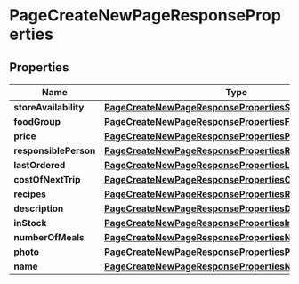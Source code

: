 

# PageCreateNewPageResponseProperties


## Properties

| Name | Type | Description | Notes |
|------------ | ------------- | ------------- | -------------|
|**storeAvailability** | [**PageCreateNewPageResponsePropertiesStoreAvailability**](PageCreateNewPageResponsePropertiesStoreAvailability.md) |  |  [optional] |
|**foodGroup** | [**PageCreateNewPageResponsePropertiesFoodGroup**](PageCreateNewPageResponsePropertiesFoodGroup.md) |  |  [optional] |
|**price** | [**PageCreateNewPageResponsePropertiesPrice**](PageCreateNewPageResponsePropertiesPrice.md) |  |  [optional] |
|**responsiblePerson** | [**PageCreateNewPageResponsePropertiesResponsiblePerson**](PageCreateNewPageResponsePropertiesResponsiblePerson.md) |  |  [optional] |
|**lastOrdered** | [**PageCreateNewPageResponsePropertiesLastOrdered**](PageCreateNewPageResponsePropertiesLastOrdered.md) |  |  [optional] |
|**costOfNextTrip** | [**PageCreateNewPageResponsePropertiesCostOfNextTrip**](PageCreateNewPageResponsePropertiesCostOfNextTrip.md) |  |  [optional] |
|**recipes** | [**PageCreateNewPageResponsePropertiesRecipes**](PageCreateNewPageResponsePropertiesRecipes.md) |  |  [optional] |
|**description** | [**PageCreateNewPageResponsePropertiesDescription**](PageCreateNewPageResponsePropertiesDescription.md) |  |  [optional] |
|**inStock** | [**PageCreateNewPageResponsePropertiesInStock**](PageCreateNewPageResponsePropertiesInStock.md) |  |  [optional] |
|**numberOfMeals** | [**PageCreateNewPageResponsePropertiesNumberOfMeals**](PageCreateNewPageResponsePropertiesNumberOfMeals.md) |  |  [optional] |
|**photo** | [**PageCreateNewPageResponsePropertiesPhoto**](PageCreateNewPageResponsePropertiesPhoto.md) |  |  [optional] |
|**name** | [**PageCreateNewPageResponsePropertiesName**](PageCreateNewPageResponsePropertiesName.md) |  |  [optional] |



